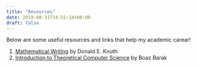 ```yaml
---
title: "Resources"
date: 2019-08-31T14:55:14+08:00
draft: false
---
```


Below are some useful resources and links that help my academic carear!

1. [Mathematical Writing](/resources/knuth_mathematical_writing.pdf) by Donald E. Knuth
2. [Introduction to Theoretical Computer Science](https://introtcs.org/public/index.html) by Boaz Barak